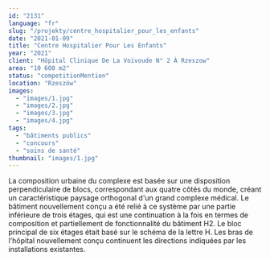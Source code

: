 ```yaml
---
id: "2131"
language: "fr"
slug: "/projekty/centre_hospitalier_pour_les_enfants"
date: "2021-01-09"
title: "Centre Hospitalier Pour Les Enfants"
year: "2021"
client: "Hôpital Clinique De La Voivoude N° 2 À Rzeszow"
area: "10 600 m2"
status: "competitionMention"
location: "Rzeszów"
images:
  - "images/1.jpg"
  - "images/2.jpg"
  - "images/3.jpg"
  - "images/4.jpg"
tags:
  - "bâtiments publics"
  - "concours"
  - "soins de santé"
thumbnail: "images/1.jpg"
---
```

La composition urbaine du complexe est basée sur une disposition perpendiculaire de blocs, correspondant aux quatre côtés du monde, créant un caractéristique paysage orthogonal d'un grand complexe médical. Le bâtiment nouvellement conçu a été relié à ce système par une partie inférieure de trois étages, qui est une continuation à la fois en termes de composition et partiellement de fonctionnalité du bâtiment H2. Le bloc principal de six étages était basé sur le schéma de la lettre H. Les bras de l'hôpital nouvellement conçu continuent les directions indiquées par les installations existantes.

